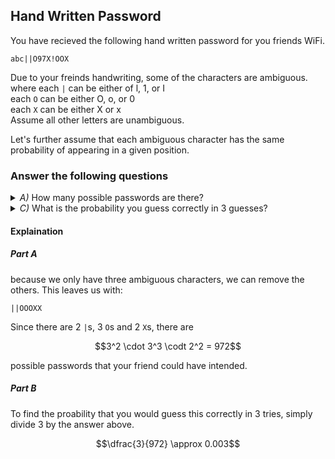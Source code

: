 ## Hand Written Password
You have recieved the following hand written password for you friends WiFi.  
 
```
abc||O97X!OOX
```
Due to your freinds handwriting, some of the characters are ambiguous.   
where each `|` can be either of l, 1, or I  
each `O` can be either O, o, or 0  
each `X` can be either X or x   
Assume all other letters are unambiguous.  
  
Let's further assume that each ambiguous character has the same probability of appearing in a given position.  
### Answer the following questions

<details><summary><em>A) </em> How many possible passwords are there?</summary>$$3^2 \cdot 3^3 \cdot 2^2 = 972$$</details>
<details><summary><em>C) </em> What is the probability you guess correctly in 3 guesses?</summary>$$\dfrac{3}{972} \approx 0.003$$</details>

#### Explaination
##### Part A
because we only have three ambiguous characters, we can remove the others.  This leaves us with:
```
||OOOXX
```
Since there are $2$ `|`s, $3$ `O`s and $2$ `X`s, there are  
```math
3^2 \cdot 3^3 \codt 2^2 = 972
```
possible passwords that your friend could have intended.  
##### Part B
To find the proability that you would guess this correctly in $3$ tries, simply divide $3$ by the answer above.  
```math
\dfrac{3}{972} \approx 0.003
```




